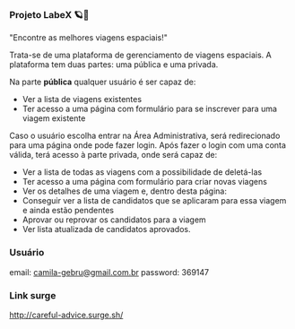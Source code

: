 ### Projeto LabeX 🪐🚀

"Encontre as melhores viagens espaciais!"

Trata-se de  uma plataforma de gerenciamento de viagens espaciais. 
A plataforma tem duas partes: uma pública e uma privada. 

Na parte **pública** qualquer usuário é ser capaz de:

- Ver a lista de viagens existentes
- Ter acesso a uma página com formulário para se inscrever para uma viagem existente

Caso o usuário escolha entrar na Área Administrativa, será redirecionado para uma página onde pode fazer login. Após fazer o login com uma conta válida, terá acesso à parte privada, onde será capaz de:

- Ver a lista de todas as viagens com a possibilidade de deletá-las
- Ter acesso a uma página com formulário para criar novas viagens
- Ver os detalhes de uma viagem e, dentro desta página:
- Conseguir ver a lista de candidatos que se aplicaram para essa viagem e ainda estão pendentes
- Aprovar ou reprovar os candidatos para a viagem
- Ver lista atualizada de candidatos aprovados.
### Usuário 

email: camila-gebru@gmail.com.br
password: 369147

### Link surge 
http://careful-advice.surge.sh/



